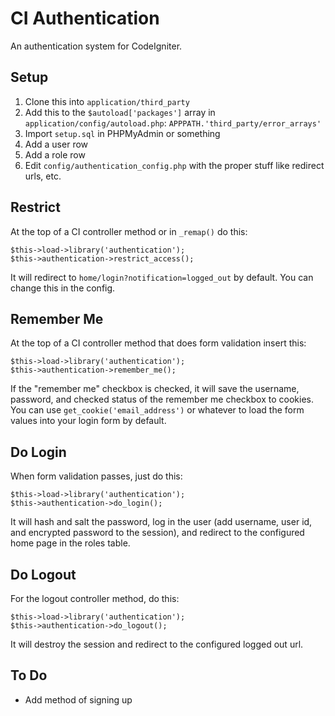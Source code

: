 CI Authentication
============================

An authentication system for CodeIgniter.

Setup
----------------------------

1. Clone this into ```application/third_party```
2. Add this to the ```$autoload['packages']``` array in ```application/config/autoload.php```:  ```APPPATH.'third_party/error_arrays'```
3. Import ```setup.sql``` in PHPMyAdmin or something
4. Add a user row
5. Add a role row
6. Edit ```config/authentication_config.php``` with the proper stuff like redirect urls, etc.

Restrict
----------------------------

At the top of a CI controller method or in ```_remap()``` do this:

    $this->load->library('authentication');
    $this->authentication->restrict_access();

It will redirect to ```home/login?notification=logged_out``` by default. You can change this in the config.

Remember Me
----------------------------

At the top of a CI controller method that does form validation insert this:

    $this->load->library('authentication');
    $this->authentication->remember_me();
    
If the "remember me" checkbox is checked, it will save the username, password, and checked status of the remember me checkbox to cookies. You can use ```get_cookie('email_address')``` or whatever to load the form values into your login form by default.

Do Login
----------------------------

When form validation passes, just do this:

    $this->load->library('authentication');
    $this->authentication->do_login();
    
It will hash and salt the password, log in the user (add username, user id, and encrypted password to the session), and redirect to the configured home page in the roles table.

Do Logout
----------------------------

For the logout controller method, do this:

    $this->load->library('authentication');
    $this->authentication->do_logout();
    
It will destroy the session and redirect to the configured logged out url.

To Do
----------------------------

* Add method of signing up
